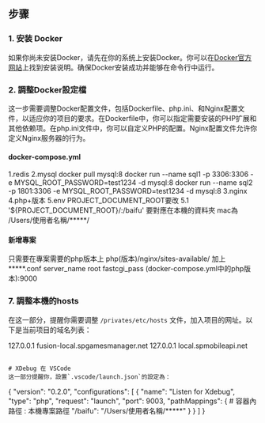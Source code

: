## 步骤

### 1. 安装 Docker

如果你尚未安装Docker，请先在你的系统上安装Docker。你可以在[Docker官方网站](https://www.docker.com/get-started)上找到安装说明。确保Docker安装成功并能够在命令行中运行。

### 2. 調整Docker設定檔

这一步需要调整Docker配置文件，包括Dockerfile、php.ini、和Nginx配置文件，以适应你的项目的要求。在Dockerfile中，你可以指定需要安装的PHP扩展和其他依赖项。在php.ini文件中，你可以自定义PHP的配置。Nginx配置文件允许你定义Nginx服务器的行为。
#### docker-compose.yml
1.redis
2.mysql
    <!-- 2.1: volumes 本地要安裝 安裝完路徑為 /usr/local/mysql:/var/lib/mysql
    /usr/local/mysql 為本地安裝mysql的路徑
    2.2: 安裝sequel Ace 本地 host127.0.0.1  帳號 root 密碼 test_pass port 1801 -->
    docker pull mysql:8
    docker run --name sql1 -p 3306:3306 -e MYSQL_ROOT_PASSWORD=test1234 -d mysql:8
    docker run --name sql2 -p 1801:3306 -e MYSQL_ROOT_PASSWORD=test1234 -d mysql:8
3.nginx
4.php+版本
5.env PROJECT_DOCUMENT_ROOT要改 
    5.1 '${PROJECT_DOCUMENT_ROOT}/:/baifu' 要對應在本機的資料夾 mac為 /Users/使用者名稱/*****/

#### 新增專案
只需要在專案需要的php版本上 php(版本)/nginx/sites-available/ 加上*****.conf
server_name 
root
fastcgi_pass (docker-compose.yml中的php版本):9000
### 7. 調整本機的hosts
在这一部分，提醒你需要调整 `/privates/etc/hosts` 文件，加入项目的网址。以下是当前项目的域名列表：

127.0.0.1       fusion-local.spgamesmanager.net
127.0.0.1       local.spmobileapi.net
```

# XDebug 在 VSCode
这一部分提醒你，設置`.vscode/launch.json`的設定為：
```
{
    "version": "0.2.0",
    "configurations": [
        {
            "name": "Listen for Xdebug",
            "type": "php",
            "request": "launch",
            "port": 9003,
            "pathMappings": {
                # 容器內路徑 : 本機專案路徑
                "/baifu": "/Users/使用者名稱/*****"
            }
        }
    ]
}
```